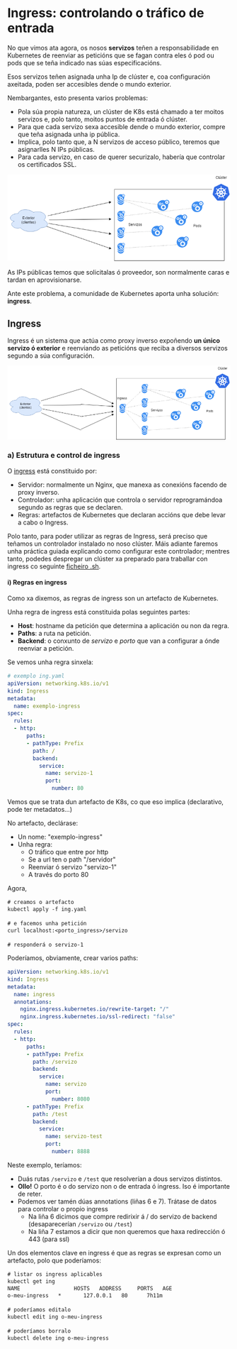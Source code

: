 # Ingress: controlando o tráfico de entrada

No que vimos ata agora, os nosos **servizos** teñen a responsabilidade en Kubernetes de reenviar as peticións que se fagan contra eles ó pod ou pods que se teña indicado nas súas especificacións. 

Esos servizos teñen asignada unha Ip de clúster e, coa configuración axeitada, poden ser accesibles dende o mundo exterior. 

Nembargantes, esto presenta varios problemas:

- Pola súa propia natureza, un clúster de K8s está chamado a ter moitos servizos e, polo tanto, moitos puntos de entrada ó clúster. 
- Para que cada servizo sexa accesible dende o mundo exterior, compre que teña asignada unha ip pública. 
- Implica, polo tanto que, a N servizos de acceso público, teremos que asignarlles N IPs públicas. 
- Para cada servizo, en caso de querer securizalo, habería que controlar os certificados SSL. 

![ingress1](./../_media/03/ingress1.png)

As IPs públicas temos que solicitalas ó proveedor, son normalmente caras e tardan en aprovisionarse. 

Ante este problema, a comunidade de Kubernetes aporta unha solución: **ingress**. 

## Ingress

Ingress é un sistema que actúa como proxy inverso expoñendo **un único servizo ó exterior** e reenviando as peticións que reciba a diversos servizos segundo a súa configuración. 

![ingress2](./../_media/03/ingress2.png)

### a) Estrutura e control de ingress

O [ingress](https://kubernetes.io/docs/concepts/services-networking/ingress/) está constituido por:
- Servidor: normalmente un Nginx, que manexa as conexións facendo de proxy inverso.
- Controlador: unha aplicación que controla o servidor reprogramándoa segundo as regras que se declaren. 
- Regras: artefactos de Kubernetes que declaran accións que debe levar a cabo o Ingress.  

Polo tanto, para poder utilizar as regras de Ingress, será preciso que teñamos un controlador instalado no noso clúster. Máis adiante faremos unha práctica guiada explicando como configurar este controlador; mentres tanto, podedes despregar un clúster xa preparado para traballar con ingress co seguinte [ficheiro .sh](00_solucions/03_solucion/despregar-cluster-con-registry-e-ingress.md).

#### i) Regras en ingress

Como xa dixemos, as regras de ingress son un artefacto de Kubernetes. 

Unha regra de ingress está constituida polas seguintes partes:
- **Host**: hostname da petición que determina a aplicación ou non da regra. 
- **Paths**: a ruta na petición. 
- **Backend**: o conxunto de *servizo* e *porto* que van a configurar a ónde reenviar a petición. 

Se vemos unha regra sinxela:
```yaml
# exemplo ing.yaml
apiVersion: networking.k8s.io/v1
kind: Ingress
metadata:
  name: exemplo-ingress
spec:
  rules:
  - http:
      paths:
      - pathType: Prefix
        path: /
        backend:
          service:
            name: servizo-1
            port:
              number: 80
```

Vemos que se trata dun artefacto de K8s, co que eso implica (declarativo, pode ter metadatos...)

No artefacto, declárase:
- Un nome: "exemplo-ingress"
- Unha regra:
  - O tráfico que entre por http
  - Se a url ten o path "/servidor"
  - Reenviar ó servizo "servizo-1"
  - A través do porto 80

Agora, 
```shell
# creamos o artefacto
kubectl apply -f ing.yaml

# e facemos unha petición
curl localhost:<porto_ingress>/servizo

# responderá o servizo-1
```

Poderíamos, obviamente, crear varios paths:
```yaml
apiVersion: networking.k8s.io/v1
kind: Ingress
metadata:
  name: ingress
  annotations:
    nginx.ingress.kubernetes.io/rewrite-target: "/"
    nginx.ingress.kubernetes.io/ssl-redirect: "false"
spec:
  rules:
  - http:
      paths:
      - pathType: Prefix
        path: /servizo
        backend:
          service:
            name: servizo
            port: 
              number: 8080
      - pathType: Prefix
        path: /test
        backend:
          service:
            name: servizo-test
            port: 
              number: 8888
```

Neste exemplo, teríamos:
- Duás rutas `/servizo` e `/test` que resolverían a dous servizos distintos.
- **Ollo!** O porto é o do servizo non o de entrada ó ingress. Iso é importante de reter. 
- Podemos ver tamén dúas annotations (liñas 6 e 7). Trátase de datos para controlar o propio ingress
  - Na liña 6 dicimos que compre redirixir á / do servizo de backend (desaparecerían `/servizo` ou `/test`)
  - Na liña 7 estamos a dicir que non queremos que haxa redirección ó 443 (para ssl)

Un dos elementos clave en ingress é que as regras se expresan como un artefacto, polo que poderíamos:

```shell
# listar os ingress aplicables 
kubectl get ing
NAME                 HOSTS   ADDRESS     PORTS   AGE
o-meu-ingress   *       127.0.0.1   80      7h11m

# poderíamos editalo
kubectl edit ing o-meu-ingress

# poderíamos borralo
kubectl delete ing o-meu-ingress
```


